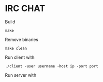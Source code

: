 # IRC CHAT

Build

    make

Remove binaries 

    make clean

Run client with

    ./client -user username -host ip -port port

Run server with

    

